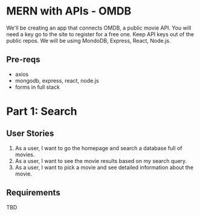 # MERN with APIs - OMDB

We'll be creating an app that connects OMDB, a public movie API.  You will need a key go to the site to register for a free one.  Keep API keys out of the public repos.  We will be using MondoDB, Express, React, Node.js.

## Pre-reqs
- axios
- mongodb, express, react, node.js
- forms in full stack

# Part 1: Search
## User Stories
1. As a user, I want to go the homepage and search a database full of movies.
2. As a user, I want to see the movie results based on my search query.
3. As a user, I want to pick a movie and see detailed information about the movie.

## Requirements
TBD


